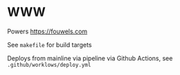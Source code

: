 <!---
SPDX-FileCopyrightText: 2023 Kaelan Thijs Fouwels <kaelan.thijs@fouwels.com>

SPDX-License-Identifier: MIT
--->

# WWW

Powers https://fouwels.com

See `makefile` for build targets

Deploys from mainline via pipeline via Github Actions, see `.github/worklows/deploy.yml`
